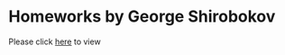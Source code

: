 # Homeworks by George Shirobokov

Please click [here](https://georgeshiro.github.io/BeetRoot-Academy-homework_128/) to view